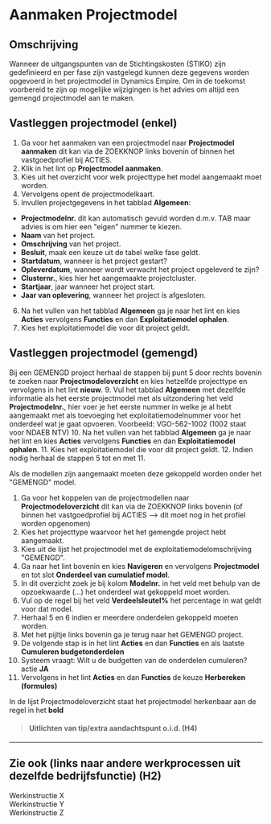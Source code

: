 # Aanmaken Projectmodel

## Omschrijving
Wanneer de uitgangspunten van de Stichtingskosten (STIKO) zijn gedefinieerd en per fase zijn vastgelegd kunnen deze gegevens worden opgevoerd in het projectmodel in Dynamics Empire. Om in de toekomst voorbereid te zijn op mogelijke wijzigingen is het advies om altijd een gemengd projectmodel aan te maken. 

## Vastleggen projectmodel (enkel)
 1. Ga voor het aanmaken van een projectmodel naar **Projectmodel aanmaken** dit kan via de ZOEKKNOP links bovenin of binnen het vastgoedprofiel bij ACTIES. 
 2. Klik in het lint op **Projectmodel aanmaken**.
 3. Kies uit het overzicht voor welk projecttype het model aangemaakt moet worden. 
 4. Vervolgens opent de projectmodelkaart.
 5. Invullen projectgegevens in het tabblad **Algemeen**:
  * **Projectmodelnr.** dit kan automatisch gevuld worden d.m.v. TAB maar advies is om hier een "eigen" nummer te kiezen. 
  * **Naam** van het project. 
  * **Omschrijving** van het project.
  * **Besluit**, maak een keuze uit de tabel welke fase geldt.
  * **Startdatum**, wanneer is het project gestart?
  * **Opleverdatum**, wanneer wordt verwacht het project opgeleverd te zijn?
  * **Clusternr.**, kies hier het aangemaakte projectcluster.
  * **Startjaar**, jaar wanneer het project start.
  * **Jaar van oplevering**, wanneer het project is afgesloten.
 6. Na het vullen van het tabblad **Algemeen** ga je naar het lint en kies **Acties** vervolgens **Functies** en dan **Exploitatiemodel ophalen**.
 7. Kies het exploitatiemodel die voor dit project geldt.

## Vastleggen projectmodel (gemengd)

Bij een GEMENGD project herhaal de stappen bij punt 5 door rechts bovenin te zoeken naar **Projectmodeloverzicht** en kies hetzelfde projecttype en vervolgens in het lint **nieuw**. 
 9. Vul het tabblad **Algemeen** met dezelfde informatie als het eerste projectmodel met als uitzondering het veld **Projectmodelnr.**, hier voer je het eerste nummer in welke je al hebt aangemaakt met als toevoeging het exploitatiemodelnummer voor het onderdeel wat je gaat opvoeren. Voorbeeld: VGO-562-1002 (1002 staat voor NDAEB NTV)
 10. Na het vullen van het tabblad **Algemeen** ga je naar het lint en kies **Acties** vervolgens **Functies** en dan **Exploitatiemodel ophalen**.
 11. Kies het exploitatiemodel die voor dit project geldt.
 12. Indien nodig herhaal de stappen 5 tot en met 11.

Als de modellen zijn aangemaakt moeten deze gekoppeld worden onder het "GEMENGD" model.

1. Ga voor het koppelen van de projectmodellen naar **Projectmodeloverzicht** dit kan via de ZOEKKNOP links bovenin (of binnen het vastgoedprofiel bij ACTIES --> dit moet nog in het profiel worden opgenomen)
2. Kies het projecttype waarvoor het het gemengde project hebt aangemaakt.
3. Kies uit de lijst het projectmodel met de exploitatiemodelomschrijving "GEMENGD".
4. Ga naar het lint bovenin en kies **Navigeren** en vervolgens **Projectmodel** en tot slot **Onderdeel van cumulatief model**.
5. In dit overzicht zoek je bij kolom **Modelnr.** in het veld met behulp van de opzoekwaarde (...) het onderdeel wat gekoppeld moet worden.
6. Vul op de regel bij het veld **Verdeelsleutel%** het percentage in wat geldt voor dat model.
7. Herhaal 5 en 6 indien er meerdere onderdelen gekoppeld moeten worden.
8. Met het pijltje links bovenin ga je terug naar het GEMENGD project.
9. De volgende stap is in het lint **Acties** en dan **Functies** en als laatste **Cumuleren budgetonderdelen** 
10. Systeem vraagt: Wilt u de budgetten van de onderdelen cumuleren? actie **JA**
11. Vervolgens in het lint **Acties** en dan **Functies** de keuze **Herbereken (formules)**

In de lijst Projectmodeloverzicht staat het projectmodel herkenbaar aan de regel in het **bold** 








>#### Uitlichten van tip/extra aandachtspunt o.i.d. (H4)
>
>


<hr>

## Zie ook (links naar andere werkprocessen uit dezelfde bedrijfsfunctie) (H2)
Werkinstructie X  
Werkinstructie Y  
Werkinstructie Z
<!--stackedit_data:
eyJoaXN0b3J5IjpbMTg5MTEyNTUzOF19
-->